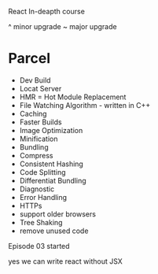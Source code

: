 React In-deapth course


^  minor upgrade
~  major upgrade 
# Parcel
- Dev Build
- Locat Server
- HMR = Hot Module Replacement
- File Watching Algorithm - written in C++
- Caching
- Faster Builds
- Image Optimization
- Minification
- Bundling
- Compress
- Consistent Hashing
- Code Splitting
- Differentiat Bundling
- Diagnostic
- Error Handling
- HTTPs
- support older browsers
- Tree Shaking
- remove unused code

Episode 03 started

yes we can write react without JSX 

